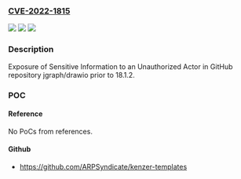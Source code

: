 ### [CVE-2022-1815](https://cve.mitre.org/cgi-bin/cvename.cgi?name=CVE-2022-1815)
![](https://img.shields.io/static/v1?label=Product&message=jgraph%2Fdrawio&color=blue)
![](https://img.shields.io/static/v1?label=Version&message=%3C%2018.1.2%20&color=brighgreen)
![](https://img.shields.io/static/v1?label=Vulnerability&message=CWE-200%20Exposure%20of%20Sensitive%20Information%20to%20an%20Unauthorized%20Actor&color=brighgreen)

### Description

Exposure of Sensitive Information to an Unauthorized Actor in GitHub repository jgraph/drawio prior to 18.1.2.

### POC

#### Reference
No PoCs from references.

#### Github
- https://github.com/ARPSyndicate/kenzer-templates

